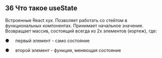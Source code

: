 ## 36 Что такое useState 

Встроенные React хук. Позволяет работать со стейтом в функциональных компонентах. Принимает начальное значение. Возвращает массив, состоящий всегда из 2х элементов (кортеж), где:

●     первый элемент - само состояние

●     второй элемент - функция, меняющая состояние
